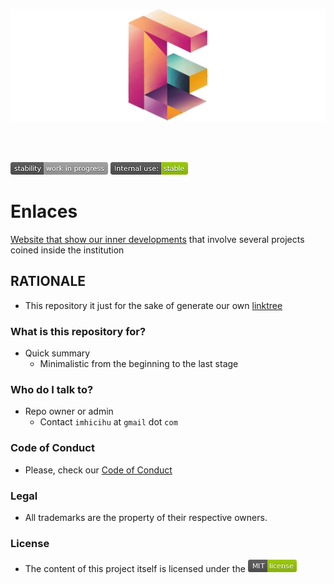 <p align="center">
  <img src="images/logo.png?raw=true" alt="Logotipo de Enlaces"/>
</p>
<br>
</br>

![stability-workinprogress](images/stability_work_in_progress.png)
![internaluse-green](images/internal_use_stable.png)

# Enlaces
[Website that show our inner developments](https://enlaces.surge.sh/) that involve several projects coined inside the institution


## RATIONALE

* This repository it just for the sake of generate our own [linktree](https://en.wikipedia.org/wiki/Linktree) 

### What is this repository for? ###

* Quick summary
    - Minimalistic from the beginning to the last stage
     
### Who do I talk to? ###

* Repo owner or admin
    - Contact `imhicihu` at `gmail` dot `com`

### Code of Conduct

* Please, check our [Code of Conduct](code_of_conduct.md)

### Legal ###

* All trademarks are the property of their respective owners.

### License ###

* The content of this project itself is licensed under the ![MIT Licence](images/MIT-license-green.png)
